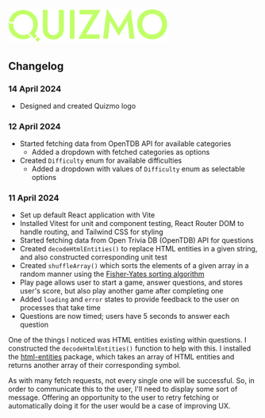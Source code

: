 # ![Quizmo logo](/logo-sm.png)

## Changelog

### 14 April 2024

- Designed and created Quizmo logo

### 12 April 2024

- Started fetching data from OpenTDB API for available categories
  - Added a dropdown with fetched categories as options
- Created `Difficulty` enum for available difficulties
  - Added a dropdown with values of `Difficulty` enum as selectable options

### 11 April 2024

- Set up default React application with Vite
- Installed Vitest for unit and component testing, React Router DOM to handle routing, and Tailwind CSS for styling
- Started fetching data from Open Trivia DB (OpenTDB) API for questions
- Created `decodeHtmlEntities()` to replace HTML entities in a given string, and also constructed corresponding unit test
- Created `shuffleArray()` which sorts the elements of a given array in a random manner using the [Fisher-Yates sorting algorithm](https://www.freecodecamp.org/news/how-to-shuffle-an-array-of-items-using-javascript-or-typescript/)
- Play page allows user to start a game, answer questions, and stores user's score, but also play another game after completing one
- Added `loading` and `error` states to provide feedback to the user on processes that take time
- Questions are now timed; users have 5 seconds to answer each question

One of the things I noticed was HTML entities existing within questions. I constructed the `decodeHtmlEntities()` function to help with this. I installed the [html-entities](https://www.npmjs.com/package/html-entities) package, which takes an array of HTML entities and returns another array of their corresponding symbol.

As with many fetch requests, not every single one will be successful. So, in order to communicate this to the user, I'll need to display some sort of message. Offering an opportunity to the user to retry fetching or automatically doing it for the user would be a case of improving UX.
